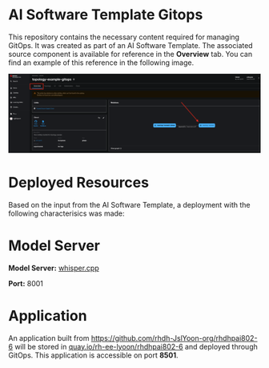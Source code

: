 # AI Software Template Gitops

This repository contains the necessary content required for managing GitOps. It was created as part of an AI Software Template. The associated source component is available for reference in the **Overview** tab. You can find an example of this reference in the following image.

![Overview Tab](./images/overview-dependency.png)

# Deployed Resources
Based on the input from the AI Software Template, a deployment with the following characterisics was made:

# Model Server
**Model Server:** [whisper.cpp]( https://github.com/containers/ai-lab-recipes/tree/main/model_servers/whispercpp)

**Port:** 8001

# Application
An application built from https://github.com/rhdh-JslYoon-org/rhdhpai802-6 will be stored in [quay.io/rh-ee-lyoon/rhdhpai802-6](https://quay.io/rh-ee-lyoon/rhdhpai802-6) and deployed through GitOps. This application is accessible on port **8501**.